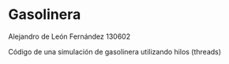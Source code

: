 # Gasolinera
Alejandro de León Fernández 130602

Código de una simulación de gasolinera utilizando hilos (threads)
